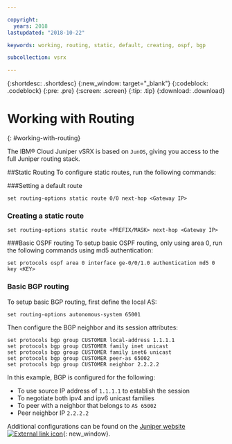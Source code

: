 ```yaml
---

copyright:
  years: 2018
lastupdated: "2018-10-22"

keywords: working, routing, static, default, creating, ospf, bgp

subcollection: vsrx

---
```


{:shortdesc: .shortdesc}
{:new_window: target="_blank"}
{:codeblock: .codeblock}
{:pre: .pre}
{:screen: .screen}
{:tip: .tip}
{:download: .download}

# Working with Routing
{: #working-with-routing}

The IBM® Cloud Juniper vSRX is based on `JunOS`, giving you access to the full Juniper routing stack.

##Static Routing
To configure static routes, run the following commands:

###Setting a default route
```
set routing-options static route 0/0 next-hop <Gateway IP>
```

### Creating a static route
```
set routing-options static route <PREFIX/MASK> next-hop <Gateway IP>
```  

###Basic OSPF routing
To setup basic OSPF routing, only using area 0, run the following commands using md5 authentication:

```
set protocols ospf area 0 interface ge-0/0/1.0 authentication md5 0 key <KEY>
```

### Basic BGP routing
To setup basic BGP routing, first define the local AS:

```
set routing-options autonomous-system 65001
```

Then configure the BGP neighbor and its session attributes:

```
set protocols bgp group CUSTOMER local-address 1.1.1.1
set protocols bgp group CUSTOMER family inet unicast
set protocols bgp group CUSTOMER family inet6 unicast
set protocols bgp group CUSTOMER peer-as 65002
set protocols bgp group CUSTOMER neighbor 2.2.2.2
```

In this example, BGP is configured for the following:

* To use source IP address of `1.1.1.1` to establish the session
* To negotiate both ipv4 and ipv6 unicast families
* To peer with a neighbor that belongs to `AS 65002`
* Peer neighbor IP `2.2.2.2`

Additional configurations can be found on the [Juniper website ![External link icon](../../icons/launch-glyph.svg "External link icon")](https://www.juniper.net/documentation/en_US/junos11.4/information-products/topic-collections/config-guide-routing/config-guide-routing.pdf){: new_window}.

